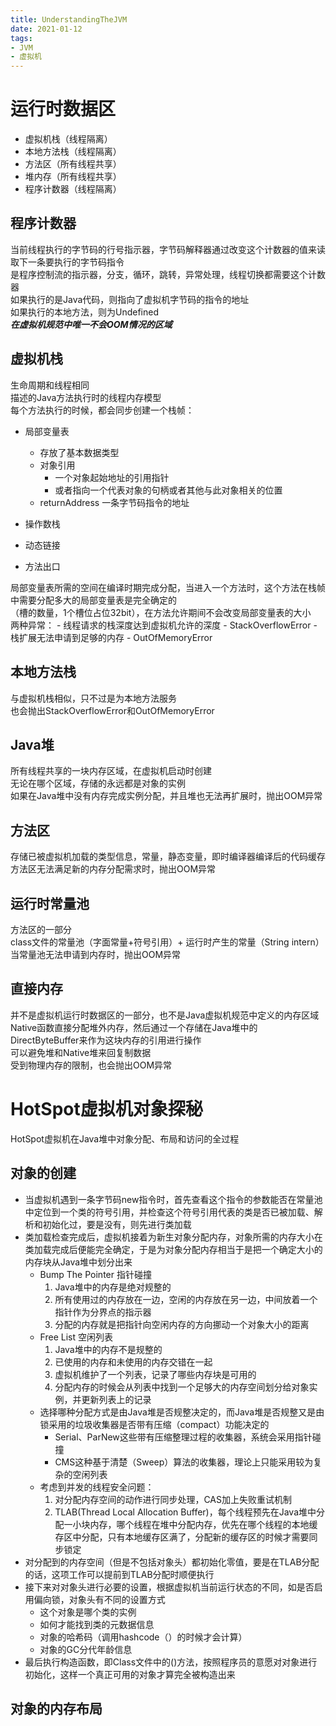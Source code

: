 ```yaml
---
title: UnderstandingTheJVM
date: 2021-01-12  
tags:
- JVM
- 虚拟机
---
```


# 运行时数据区
- 虚拟机栈（线程隔离）
- 本地方法栈（线程隔离）
- 方法区（所有线程共享）
- 堆内存（所有线程共享）
- 程序计数器（线程隔离）

## 程序计数器
当前线程执行的字节码的行号指示器，字节码解释器通过改变这个计数器的值来读取下一条要执行的字节码指令   
是程序控制流的指示器，分支，循环，跳转，异常处理，线程切换都需要这个计数器   
如果执行的是Java代码，则指向了虚拟机字节码的指令的地址  
如果执行的本地方法，则为Undefined  
***在虚拟机规范中唯一不会OOM情况的区域***



## 虚拟机栈
生命周期和线程相同  
描述的Java方法执行时的线程内存模型  
每个方法执行的时候，都会同步创建一个栈帧：
- 局部变量表
    - 存放了基本数据类型
    - 对象引用
        - 一个对象起始地址的引用指针
        - 或者指向一个代表对象的句柄或者其他与此对象相关的位置
    - returnAddress 一条字节码指令的地址
    
- 操作数栈
- 动态链接
- 方法出口
    
局部变量表所需的空间在编译时期完成分配，当进入一个方法时，这个方法在栈帧中需要分配多大的局部变量表是完全确定的  
（槽的数量，1个槽位占位32bit），在方法允许期间不会改变局部变量表的大小  
两种异常：
    - 线程请求的栈深度达到虚拟机允许的深度 - StackOverflowError
    - 栈扩展无法申请到足够的内存 - OutOfMemoryError

## 本地方法栈
与虚拟机栈相似，只不过是为本地方法服务  
也会抛出StackOverflowError和OutOfMemoryError

## Java堆
所有线程共享的一块内存区域，在虚拟机启动时创建  
无论在哪个区域，存储的永远都是对象的实例  
如果在Java堆中没有内存完成实例分配，并且堆也无法再扩展时，抛出OOM异常

## 方法区
存储已被虚拟机加载的类型信息，常量，静态变量，即时编译器编译后的代码缓存  
方法区无法满足新的内存分配需求时，抛出OOM异常

## 运行时常量池
方法区的一部分  
class文件的常量池（字面常量+符号引用）+ 运行时产生的常量（String intern）  
当常量池无法申请到内存时，抛出OOM异常

## 直接内存
并不是虚拟机运行时数据区的一部分，也不是Java虚拟机规范中定义的内存区域  
Native函数直接分配堆外内存，然后通过一个存储在Java堆中的DirectByteBuffer来作为这块内存的引用进行操作  
可以避免堆和Native堆来回复制数据  
受到物理内存的限制，也会抛出OOM异常

# HotSpot虚拟机对象探秘
HotSpot虚拟机在Java堆中对象分配、布局和访问的全过程

## 对象的创建
- 当虚拟机遇到一条字节码new指令时，首先查看这个指令的参数能否在常量池中定位到一个类的符号引用，并检查这个符号引用代表的类是否已被加载、解析和初始化过，要是没有，则先进行类加载
- 类加载检查完成后，虚拟机接着为新生对象分配内存，对象所需的内存大小在类加载完成后便能完全确定，于是为对象分配内存相当于是把一个确定大小的内存块从Java堆中划分出来
    - Bump The Pointer 指针碰撞
        1. Java堆中的内存是绝对规整的
        2. 所有使用过的内存放在一边，空闲的内存放在另一边，中间放着一个指针作为分界点的指示器
        3. 分配的内存就是把指针向空闲内存的方向挪动一个对象大小的距离
    - Free List 空闲列表
        1. Java堆中的内存不是规整的
        2. 已使用的内存和未使用的内存交错在一起
        3. 虚拟机维护了一个列表，记录了哪些内存块是可用的
        4. 分配内存的时候会从列表中找到一个足够大的内存空间划分给对象实例，并更新列表上的记录
    - 选择哪种分配方式是由Java堆是否规整决定的，而Java堆是否规整又是由锁采用的垃圾收集器是否带有压缩（compact）功能决定的
        - Serial、ParNew这些带有压缩整理过程的收集器，系统会采用指针碰撞
        - CMS这种基于清楚（Sweep）算法的收集器，理论上只能采用较为复杂的空闲列表
    - 考虑到并发的线程安全问题：
        1. 对分配内存空间的动作进行同步处理，CAS加上失败重试机制
        2. TLAB(Thread Local Allocation Buffer)，每个线程预先在Java堆中分配一小块内存，哪个线程在堆中分配内存，优先在哪个线程的本地缓存区中分配，只有本地缓存区满了，分配新的缓存区的时候才需要同步锁定
- 对分配到的内存空间（但是不包括对象头）都初始化零值，要是在TLAB分配的话，这项工作可以提前到TLAB分配时顺便执行
- 接下来对对象头进行必要的设置，根据虚拟机当前运行状态的不同，如是否启用偏向锁，对象头有不同的设置方式
    - 这个对象是哪个类的实例
    - 如何才能找到类的元数据信息
    - 对象的哈希码（调用hashcode（）的时候才会计算）
    - 对象的GC分代年龄信息
- 最后执行构造函数，即Class文件中的<init>()方法，按照程序员的意愿对对象进行初始化，这样一个真正可用的对象才算完全被构造出来
    
## 对象的内存布局

